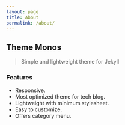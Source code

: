 ```yaml
---
layout: page
title: About
permalink: /about/
---
```


## Theme Monos
> Simple and lightweight theme for Jekyll

### Features
- Responsive.
- Most optimized theme for tech blog.
- Lightweight with minimum stylesheet.
- Easy to customize.
- Offers category menu.